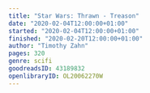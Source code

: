 ```yaml
---
title: "Star Wars: Thrawn - Treason"
date: "2020-02-04T12:00:00+01:00"
started: "2020-02-04T12:00:00+01:00"
finished: "2020-02-20T12:00:00+01:00"
author: "Timothy Zahn"
pages: 320
genre: scifi
goodreadsID: 43189832
openlibraryID: OL20062270W
---
```

